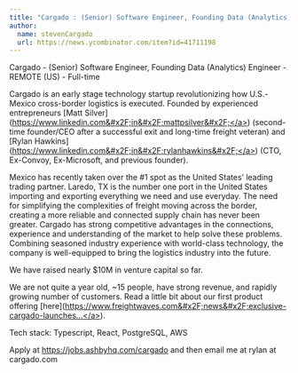 ```yaml
---
title: "Cargado : (Senior) Software Engineer, Founding Data (Analytics) Engineer"
author:
  name: stevenCargado
  url: https://news.ycombinator.com/item?id=41711198
---
```

Cargado - (Senior) Software Engineer, Founding Data (Analytics) Engineer - REMOTE (US) - Full-time

Cargado is an early stage technology startup revolutionizing how U.S.-Mexico cross-border logistics is executed. Founded by experienced entrepreneurs [Matt Silver](<a href="https:&#x2F;&#x2F;www.linkedin.com&#x2F;in&#x2F;mattpsilver&#x2F;" rel="nofollow">https:&#x2F;&#x2F;www.linkedin.com&#x2F;in&#x2F;mattpsilver&#x2F;</a>) (second-time founder&#x2F;CEO after a successful exit and long-time freight veteran) and [Rylan Hawkins](<a href="https:&#x2F;&#x2F;www.linkedin.com&#x2F;in&#x2F;rylanhawkins&#x2F;" rel="nofollow">https:&#x2F;&#x2F;www.linkedin.com&#x2F;in&#x2F;rylanhawkins&#x2F;</a>) (CTO, Ex-Convoy, Ex-Microsoft, and previous founder).

Mexico has recently taken over the #1 spot as the United States’ leading trading partner. Laredo, TX is the number one port in the United States importing and exporting everything we need and use everyday. The need for simplifying the complexities of freight moving across the border, creating a more reliable and connected supply chain has never been greater. Cargado has strong competitive advantages in the connections, experience and understanding of the market to help solve these problems. Combining seasoned industry experience with world-class technology, the company is well-equipped to bring the logistics industry into the future.

We have raised nearly $10M in venture capital so far.

We are not quite a year old, ~15 people, have strong revenue, and rapidly growing number of customers. Read a little bit about our first product offering [here](<a href="https:&#x2F;&#x2F;www.freightwaves.com&#x2F;news&#x2F;exclusive-cargado-launches-first-ever-load-board-for-mexico-freight" rel="nofollow">https:&#x2F;&#x2F;www.freightwaves.com&#x2F;news&#x2F;exclusive-cargado-launches...</a>).

Tech stack: Typescript, React, PostgreSQL, AWS

Apply at <a href="https:&#x2F;&#x2F;jobs.ashbyhq.com&#x2F;cargado">https:&#x2F;&#x2F;jobs.ashbyhq.com&#x2F;cargado</a> and then email me at rylan at cargado.com
<JobApplication />
